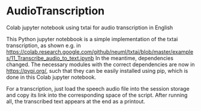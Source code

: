 # AudioTranscription
Colab jupyter notebook using txtai for audio transcription in English

This Python jupyter notebbook is a simple implementation of the txtai transcription, as shown e.g. in
https://colab.research.google.com/github/neuml/txtai/blob/master/examples/11_Transcribe_audio_to_text.ipynb
In the meantime, dependencies changed. The necessary modules with the correct dependencies are now in https://pypi.org/, such that they can be easily installed using pip, which is done in this Colab jupyter notebook.

For a transcription, just load the speech audio file into the session storage and copy its link into the corresponding space of the script. After running all, the transcribed text appears at the end as a printout.
